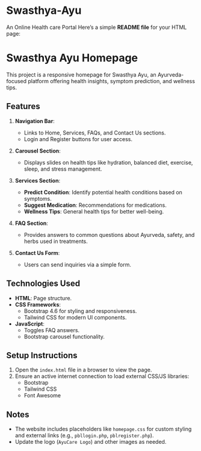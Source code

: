 # Swasthya-Ayu
An Online Health care Portal
Here’s a simple **README file** for your HTML page:


# Swasthya Ayu Homepage

This project is a responsive homepage for Swasthya Ayu, an Ayurveda-focused platform offering health insights, symptom prediction, and wellness tips.

## Features

1. **Navigation Bar**:  
   - Links to Home, Services, FAQs, and Contact Us sections.  
   - Login and Register buttons for user access.

2. **Carousel Section**:  
   - Displays slides on health tips like hydration, balanced diet, exercise, sleep, and stress management.

3. **Services Section**:  
   - **Predict Condition**: Identify potential health conditions based on symptoms.  
   - **Suggest Medication**: Recommendations for medications.  
   - **Wellness Tips**: General health tips for better well-being.

4. **FAQ Section**:  
   - Provides answers to common questions about Ayurveda, safety, and herbs used in treatments.

5. **Contact Us Form**:  
   - Users can send inquiries via a simple form.

## Technologies Used

- **HTML**: Page structure.  
- **CSS Frameworks**:  
  - Bootstrap 4.6 for styling and responsiveness.  
  - Tailwind CSS for modern UI components.  
- **JavaScript**:  
  - Toggles FAQ answers.  
  - Bootstrap carousel functionality.

## Setup Instructions

1. Open the `index.html` file in a browser to view the page.
2. Ensure an active internet connection to load external CSS/JS libraries:
   - Bootstrap
   - Tailwind CSS
   - Font Awesome

## Notes

- The website includes placeholders like `homepage.css` for custom styling and external links (e.g., `pbllogin.php`, `pblregister.php`).
- Update the logo (`AyuCare Logo`) and other images as needed.
